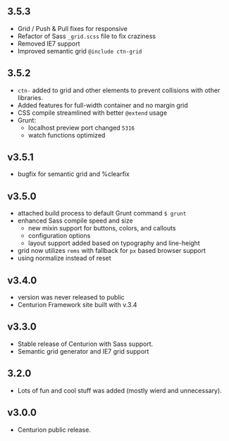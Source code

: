 ## 3.5.3
- Grid / Push & Pull fixes for responsive
- Refactor of Sass `_grid.scss` file to fix craziness
- Removed IE7 support
- Improved semantic grid `@include ctn-grid`

## 3.5.2
- `ctn-` added to grid and other elements to prevent collisions with other libraries.
- Added features for full-width container and no margin grid
- CSS compile streamlined with better `@extend` usage
- Grunt:
	- localhost preview port changed `5316`
	- watch functions optimized

## v3.5.1
- bugfix for semantic grid and %clearfix

## v3.5.0
- attached build process to default Grunt command `$ grunt`
- enhanced Sass compile speed and size
	- new mixin support for buttons, colors, and callouts
	- configuration options
	- layout support added based on typography and line-height
- grid now utilizes `rems` with fallback for `px` based browser support
- using normalize instead of reset

## v3.4.0
- version was never released to public
- Centurion Framework site built with v.3.4

## v3.3.0
- Stable release of Centurion with Sass support.
- Semantic grid generator and IE7 grid support

## 3.2.0
- Lots of fun and cool stuff was added (mostly wierd and unnecessary).

## v3.0.0
- Centurion public release.
